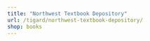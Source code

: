 ```yaml
---
title: "Northwest Textbook Depository"
url: /tigard/northwest-textbook-depository/
shop: books
---
```

